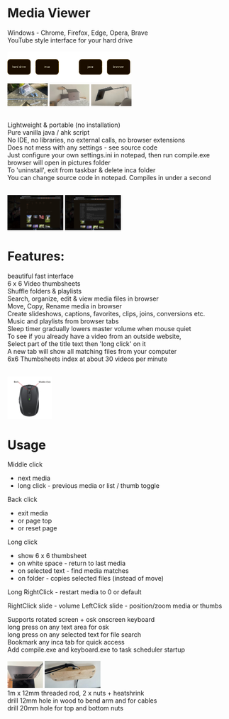 
# Media Viewer<br>
Windows - Chrome, Firefox, Edge, Opera, Brave<br>
YouTube style interface for your hard drive<br><br>
<img src="screens/overview2.png" width="55%"><br>
<img src="screens/computer arm 5.jpg" width="18%"> <img src="screens/computer arm 2.jpg" width="18%"> <img src="screens/computer arm 1.jpg" width="18%"><br><br>

Lightweight & portable (no installation)<br>
Pure vanilla java / ahk script<br>
No IDE, no libraries, no external calls, no browser extensions<br> 
Does not mess with any settings - see source code<br>
Just configure your own settings.ini in notepad, then run compile.exe<br>
browser will open in pictures folder<br>
To 'uninstall', exit from taskbar & delete inca folder<br>
You can change source code in notepad. Compiles in under a second<br><br>

<img src="screens/Screen 1.jpg" width="25%"> <img src="screens/Screen 2.jpg" width="25%"><br>

# Features:<br>
beautiful fast interface<br>
6 x 6 Video thumbsheets<br>
Shuffle folders & playlists<br>
Search, organize, edit & view media files in browser<br>
Move, Copy, Rename media in browser<br>
Create slideshows, captions, favorites, clips, joins, conversions etc.<br>
Music and playlists from browser tabs<br>
Sleep timer gradually lowers master volume when mouse quiet<br>
To see if you already have a video from an outside website,<br>
Select part of the title text then 'long click' on it<br>
A new tab will show all matching files from your computer<br>
6x6 Thumbsheets index at about 30 videos per minute<br><br>

<img src="screens/mouse.jpg" width="20%"/>

# Usage

Middle click
- next media
- long click - previous media or list / thumb toggle

Back click
- exit media
- or page top
- or reset page

Long click
- show 6 x 6 thumbsheet
- on white space - return to last media
- on selected text - find media matches
- on folder - copies selected files (instead of move)

Long RightClick - restart media to 0 or default

RightClick slide - volume
LeftClick slide - position/zoom media or thumbs

Supports rotated screen + osk onscreen keyboard<br>
long press on any text area for osk<br>
long press on any selected text for file search<br>
Bookmark any inca tab for quick access<br>
Add compile.exe and keyboard.exe to task scheduler startup<br><br>
<img src="screens/computer arm 3.jpg" width="15.9%">   <img src="screens/computer arm 4.jpg" width="25%"><br>
1m x 12mm threaded rod, 2 x nuts + heatshrink<br>
drill 12mm hole in wood to bend arm and for cables<br>
drill 20mm hole for top and bottom nuts<br><br>


